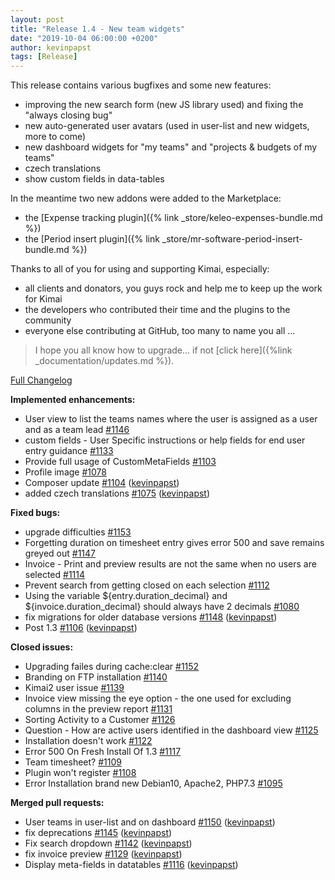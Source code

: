 ```yaml
---
layout: post
title: "Release 1.4 - New team widgets"
date: "2019-10-04 06:00:00 +0200"
author: kevinpapst
tags: [Release]
---
```


This release contains various bugfixes and some new features:

- improving the new search form (new JS library used) and fixing the "always closing bug"
- new auto-generated user avatars (used in user-list and new widgets, more to come)
- new dashboard widgets for "my teams" and "projects & budgets of my teams"
- czech translations
- show custom fields in data-tables

In the meantime two new addons were added to the Marketplace:
- the [Expense tracking plugin]({% link _store/keleo-expenses-bundle.md %})
- the [Period insert plugin]({% link _store/mr-software-period-insert-bundle.md %})

Thanks to all of you for using and supporting Kimai, especially:
- all clients and donators, you guys rock and help me to keep up the work for Kimai
- the developers who contributed their time and the plugins to the community
- everyone else contributing at GitHub, too many to name you all ...

> I hope you all know how to upgrade... if not [click here]({%link _documentation/updates.md %}).

[Full Changelog](https://github.com/kevinpapst/kimai2/compare/1.3...1.4)

**Implemented enhancements:**

- User view to list the teams names where the user is assigned as a user and as a team lead [\#1146](https://github.com/kevinpapst/kimai2/issues/1146)
- custom fields - User Specific instructions or help fields for end user entry guidance  [\#1133](https://github.com/kevinpapst/kimai2/issues/1133)
- Provide full usage of CustomMetaFields [\#1103](https://github.com/kevinpapst/kimai2/issues/1103)
- Profile image [\#1078](https://github.com/kevinpapst/kimai2/issues/1078)
- Composer update [\#1104](https://github.com/kevinpapst/kimai2/pull/1104) ([kevinpapst](https://github.com/kevinpapst))
- added czech translations [\#1075](https://github.com/kevinpapst/kimai2/pull/1075) ([kevinpapst](https://github.com/kevinpapst))

**Fixed bugs:**

- upgrade difficulties [\#1153](https://github.com/kevinpapst/kimai2/issues/1153)
- Forgetting duration on timesheet entry gives error 500 and save remains greyed out [\#1147](https://github.com/kevinpapst/kimai2/issues/1147)
- Invoice - Print and preview results are not the same when no users are selected  [\#1114](https://github.com/kevinpapst/kimai2/issues/1114)
- Prevent search from getting closed on each selection [\#1112](https://github.com/kevinpapst/kimai2/issues/1112)
- Using the variable ${entry.duration\_decimal} and ${invoice.duration\_decimal} should always have 2 decimals  [\#1080](https://github.com/kevinpapst/kimai2/issues/1080)
- fix migrations for older database versions [\#1148](https://github.com/kevinpapst/kimai2/pull/1148) ([kevinpapst](https://github.com/kevinpapst))
- Post 1.3 [\#1106](https://github.com/kevinpapst/kimai2/pull/1106) ([kevinpapst](https://github.com/kevinpapst))

**Closed issues:**

- Upgrading failes during cache:clear [\#1152](https://github.com/kevinpapst/kimai2/issues/1152)
- Branding on FTP installation [\#1140](https://github.com/kevinpapst/kimai2/issues/1140)
- Kimai2 user issue [\#1139](https://github.com/kevinpapst/kimai2/issues/1139)
- Invoice view missing the eye option - the one used for excluding columns in the preview report [\#1131](https://github.com/kevinpapst/kimai2/issues/1131)
- Sorting Activity to a Customer [\#1126](https://github.com/kevinpapst/kimai2/issues/1126)
- Question - How are active users identified in the dashboard view [\#1125](https://github.com/kevinpapst/kimai2/issues/1125)
- Installation doesn't work [\#1122](https://github.com/kevinpapst/kimai2/issues/1122)
- Error 500 On Fresh Install Of 1.3 [\#1117](https://github.com/kevinpapst/kimai2/issues/1117)
- Team timesheet? [\#1109](https://github.com/kevinpapst/kimai2/issues/1109)
- Plugin won't register [\#1108](https://github.com/kevinpapst/kimai2/issues/1108)
- Error Installation brand new Debian10, Apache2, PHP7.3 [\#1095](https://github.com/kevinpapst/kimai2/issues/1095)

**Merged pull requests:**

- User teams in user-list and on dashboard [\#1150](https://github.com/kevinpapst/kimai2/pull/1150) ([kevinpapst](https://github.com/kevinpapst))
- fix deprecations [\#1145](https://github.com/kevinpapst/kimai2/pull/1145) ([kevinpapst](https://github.com/kevinpapst))
- Fix search dropdown [\#1142](https://github.com/kevinpapst/kimai2/pull/1142) ([kevinpapst](https://github.com/kevinpapst))
- fix invoice preview [\#1129](https://github.com/kevinpapst/kimai2/pull/1129) ([kevinpapst](https://github.com/kevinpapst))
- Display meta-fields in datatables [\#1116](https://github.com/kevinpapst/kimai2/pull/1116) ([kevinpapst](https://github.com/kevinpapst))

